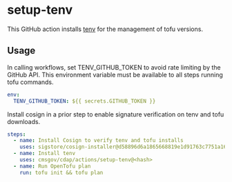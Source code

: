 # setup-tenv

This GitHub action installs [tenv](https://github.com/tofuutils/tenv) for the management of tofu versions.

## Usage

In calling workflows, set TENV_GITHUB_TOKEN to avoid rate limiting by the GitHub API. This environment variable must be available to all steps running tofu commands.

```yaml
env:
  TENV_GITHUB_TOKEN: ${{ secrets.GITHUB_TOKEN }}
```

Install cosign in a prior step to enable signature verification on tenv and tofu downloads.

```yaml
steps:
  - name: Install Cosign to verify tenv and tofu installs
    uses: sigstore/cosign-installer@d58896d6a1865668819e1d91763c7751a165e159 # v3.9.2
  - name: Install tenv
    uses: cmsgov/cdap/actions/setup-tenv@<hash>
  - name: Run OpenTofu plan
    run: tofu init && tofu plan
```

